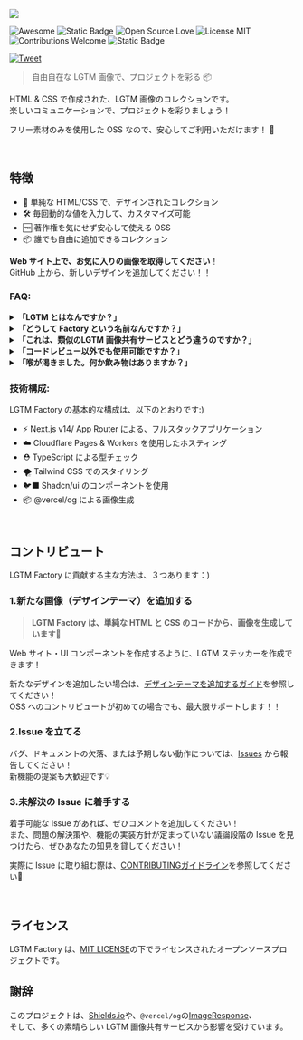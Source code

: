 ![](https://lgtm-factory.pages.dev/api/v1/lgtm-images?theme=simple-emoji-browser.tsx)

<p align="left">
  <img src="https://awesome.re/badge.svg" alt="Awesome">
  <img src="https://img.shields.io/badge/PRs-welcome-brightgreen?style=flat" alt="Static Badge">
  <img src="https://badges.frapsoft.com/os/v1/open-source.svg?v=103" alt="Open Source Love">
  <img src="https://img.shields.io/badge/license-MIT-blue.svg" alt="License MIT">
  <img src="https://img.shields.io/badge/contributions-welcome-blue.svg?style=flat" alt="Contributions Welcome">
  <img src="https://img.shields.io/badge/Looks_Good_To_Me-👀-black?style=flat" alt="Static Badge">
</p>

[![Tweet](https://img.shields.io/twitter/url/http/shields.io.svg?style=social)][twttr-share]

> 自由自在な LGTM 画像で、プロジェクトを彩る 📦

HTML & CSS で作成された、LGTM 画像のコレクションです。<br>
楽しいコミュニケーションで、プロジェクトを彩りましょう！

フリー素材のみを使用した OSS なので、安心してご利用いただけます！ 🙌

<br>

## 特徴

- 🎨 単純な HTML/CSS で、デザインされたコレクション
- 🛠 毎回動的な値を入力して、カスタマイズ可能
- 🆓 著作権を気にせず安心して使える OSS
- 📦 誰でも自由に追加できるコレクション

**Web サイト上で、お気に入りの画像を取得してください**！<br>
GitHub 上から、新しいデザインを追加してください！！

### FAQ:

<details><summary><strong>「LGTM とはなんですか？」</strong></summary>
<p>

「LGTM」は、Looks Good To Me の略です。
チーム開発において、他のメンバーが書いたコードをレビューする際に、問題なく確認が完了したことを伝えるために使われる、開発者の慣習的な言葉です。
そこから転じて、承認を表す際に「LGTM」という言葉だけでなく、「LGTM」という言葉入りの画像を貼る慣習も存在します！

</p>
</details> 

<details><summary><strong>「どうして Factory という名前なんですか？」</strong></summary>
<p>
  
- 動的な値を入力して、毎回オリジナルの画像を生成できること
- HTML, CSS のコードで書かれたデザインテーマを作成することで、誰でもサイト上にコンテンツを追加できること

上記の特徴を踏まえて、手作り・モノ作りの雰囲気から、ポップな工場風のコンセプトに決定しました！🔧

</p>
</details> 
<details><summary><strong>「これは、類似のLGTM 画像共有サービスとどう違うのですか？」</strong></summary>
<p>

大きな違いを挙げると、３つあります。

**コンテンツの雰囲気**：
単に画像をアップロードするのではなく、１つ１つデザインされた、コードベースのコンテンツを用意しています。
これにより、ステッカー・スタンプのような、誰に対しても使いやすい雰囲気の画像を目指します。

**オリジナルのメッセージ**：
リモートでのコミュニケーションをさらに楽しくするため、動的な値（メッセージなど）を入力できます。

**ライセンスフリー**：
ミーム LGTM 画像も、もちろん好きですが、社内利用などでは著作権を無視して使用を続けることは、少し気がかりです。
当然、チーム内や社内の規定によっては、そのようなLGTM画像を使用できないケースがあります。
LGTM Factory は、HTML と CSS、そしてフリー素材のみを使用しているので、安心してご利用いただけます！

</p>
</details> 
<details><summary><strong>「コードレビュー以外でも使用可能ですか？」</strong></summary>
<p>

もちろんです👍<br>
GitHub プロフィールや、GitHub上のドキュメントの装飾など。そして、常識の範囲内であれば GitHub 以外でも自由に使用できます！（その場合は、画像のダウンロードをお勧めします）

ただし、極めて過剰な数のリクエストを確認した場合、特定のご利用者様を予告無しにアクセス禁止・制限することがあります。

</p>
</details> 
<details><summary><strong>「喉が渇きました。何か飲み物はありますか？」</strong></summary>
<p>

どうぞ！！
⚠️TODO: ドリンク画像を貼る！

</p>
</details> 

### 技術構成:
LGTM Factory の基本的な構成は、以下のとおりです:)

- ⚡ Next.js v14/ App Router による、フルスタックアプリケーション
- ☁️ Cloudflare Pages & Workers を使用したホスティング
- ⛑️ TypeScript による型チェック
- 🌪️ Tailwind CSS でのスタイリング
- 🐦‍⬛ Shadcn/ui のコンポーネントを使用
- 📦 @vercel/og による画像生成

<br>

## コントリビュート

LGTM Factory に貢献する主な方法は、３つあります：)

### 1.新たな画像（デザインテーマ）を追加する

> **LGTM Factory は、単純な HTML と CSS のコードから、画像を生成しています**🫠

Web サイト・UI コンポーネントを作成するように、LGTM ステッカーを作成できます！

新たなデザインを追加したい場合は、[デザインテーマを追加するガイド]()を参照してください！<br>
OSS へのコントリビュートが初めての場合でも、最大限サポートします！！

### 2.Issue を立てる

バグ、ドキュメントの欠落、または予期しない動作については、[Issues](https://github.com/lgtm-factory/lgtm-factory/issues) から報告してください！<br>
新機能の提案も大歓迎です💡

### 3.未解決の Issue に着手する


着手可能な Issue があれば、ぜひコメントを追加してください！<br>
また、問題の解決策や、機能の実装方針が定まっていない議論段階の Issue を見つけたら、ぜひあなたの知見を貸してください！

実際に Issue に取り組む際は、[CONTRIBUTINGガイドライン](./github/CONTRIBUTING.md)を参照してください🤝

<br>

## ライセンス

LGTM Factory は、[MIT LICENSE](/LICENSE)の下でライセンスされたオープンソースプロジェクトです。

## 謝辞

このプロジェクトは、[Shields.io](https://github.com/badges/shields)や、`@vercel/og`の[ImageResponse](https://nextjs.org/docs/app/api-reference/functions/image-response)、<br>
そして、多くの素晴らしい LGTM 画像共有サービスから影響を受けています。

[twttr-share]: https://twitter.com/intent/tweet?text=自由自在なLGTM画像で、プロジェクトを彩る📦&url=https://github.com/lgtm-factory/lgtm-factory&hashtags=lgtmfactory,プログラミング 'Tweet this project'
